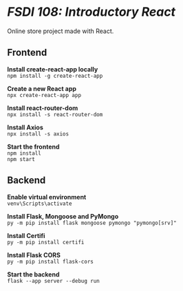 # _FSDI 108: Introductory React_

Online store project made with React.

## Frontend

**Install create-react-app locally** \
`npm install -g create-react-app`

**Create a new React app** \
`npx create-react-app app`

**Install react-router-dom** \
`npx install -s react-router-dom`

**Install Axios** \
`npx install -s axios`

**Start the frontend** \
`npm install` \
`npm start`

## Backend

**Enable virtual environment** \
`venv\Scripts\activate`

**Install Flask, Mongoose and PyMongo** \
`py -m pip install flask mongoose pymongo "pymongo[srv]"`

**Install Certifi** \
`py -m pip install certifi`

**Install Flask CORS** \
`py -m pip install flask-cors`

**Start the backend** \
`flask --app server --debug run`
